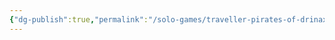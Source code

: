 ```yaml
---
{"dg-publish":true,"permalink":"/solo-games/traveller-pirates-of-drinax/play/p-cs/william-adams-excalidraw/","tags":["excalidraw"],"noteIcon":""}
---
```

<style> .container {font-family: sans-serif; text-align: center;} .button-wrapper button {z-index: 1;height: 40px; width: 100px; margin: 10px;padding: 5px;} .excalidraw .App-menu_top .buttonList { display: flex;} .excalidraw-wrapper { height: 800px; margin: 50px; position: relative;} :root[dir="ltr"] .excalidraw .layer-ui__wrapper .zen-mode-transition.App-menu_bottom--transition-left {transform: none;} </style><script src="https://cdn.jsdelivr.net/npm/react@17/umd/react.production.min.js"></script><script src="https://cdn.jsdelivr.net/npm/react-dom@17/umd/react-dom.production.min.js"></script><script type="text/javascript" src="https://cdn.jsdelivr.net/npm/@excalidraw/excalidraw@0/dist/excalidraw.production.min.js"></script><div id="William_Adamsexcalidraw.md"></div><script>(function(){const InitialData={"type":"excalidraw","version":2,"source":"https://github.com/zsviczian/obsidian-excalidraw-plugin/releases/tag/1.9.19","elements":[{"type":"rectangle","version":272,"versionNonce":1059399504,"isDeleted":false,"id":"GI8na64E_tDGgABtSBKQn","fillStyle":"hachure","strokeWidth":1,"strokeStyle":"solid","roughness":1,"opacity":100,"angle":0,"x":-843.2372669489037,"y":-25.70216351067461,"strokeColor":"#000000","backgroundColor":"transparent","width":1510.3389620848527,"height":1166.9355770213492,"seed":278313296,"groupIds":["bjj3sfOQSt3Zo_nkh5v-J"],"frameId":null,"roundness":null,"boundElements":[],"updated":1696131213768,"link":null,"locked":true},{"type":"image","version":274,"versionNonce":245347760,"isDeleted":false,"id":"Jr54wS7uIerPlJYOldNsU","fillStyle":"hachure","strokeWidth":1,"strokeStyle":"solid","roughness":1,"opacity":100,"angle":0,"x":-843.1905057809563,"y":-25.738294903006363,"strokeColor":"#000000","backgroundColor":"transparent","width":1510.2454397489578,"height":1167.0078398060127,"seed":101912400,"groupIds":["bjj3sfOQSt3Zo_nkh5v-J"],"frameId":null,"roundness":null,"boundElements":[],"updated":1696131213768,"link":null,"locked":true,"customData":{"isAnchored":false},"status":"pending","fileId":"c46bb7eec7bd18635e3a1c18c9f3edff8c5d3a58","scale":[1,1]},{"type":"rectangle","version":315,"versionNonce":1124055888,"isDeleted":false,"id":"JwHBHaMlCxXXqOhDOyYdh","fillStyle":"hachure","strokeWidth":1,"strokeStyle":"solid","roughness":1,"opacity":100,"angle":0,"x":698.8983048640512,"y":-25.70216351067461,"strokeColor":"#000000","backgroundColor":"transparent","width":1510.3389620848527,"height":1166.9355770213492,"seed":1972675920,"groupIds":["lwZWm6ypnCHw39tGh14Pp"],"frameId":null,"roundness":null,"boundElements":[],"updated":1696131211946,"link":null,"locked":true},{"type":"image","version":317,"versionNonce":979919280,"isDeleted":false,"id":"OEN-mbDNAyYk6LVFUPdcB","fillStyle":"hachure","strokeWidth":1,"strokeStyle":"solid","roughness":1,"opacity":100,"angle":0,"x":698.945066031999,"y":-25.738294903006363,"strokeColor":"#000000","backgroundColor":"transparent","width":1510.2454397489578,"height":1167.0078398060127,"seed":1819507536,"groupIds":["lwZWm6ypnCHw39tGh14Pp"],"frameId":null,"roundness":null,"boundElements":[],"updated":1696131211946,"link":null,"locked":true,"customData":{"isAnchored":false},"status":"pending","fileId":"09409eb100f5f6db443d01338fc93c97cd07336b","scale":[1,1]},{"type":"text","version":238,"versionNonce":1441852336,"isDeleted":false,"id":"aDR4AGZz","fillStyle":"hachure","strokeWidth":1,"strokeStyle":"solid","roughness":1,"opacity":100,"angle":0,"x":-774.5291578968531,"y":11.995591032456673,"strokeColor":"#1e1e1e","backgroundColor":"transparent","width":19.488000869750977,"height":39.745762160127704,"seed":218599760,"groupIds":[],"frameId":null,"roundness":null,"boundElements":[],"updated":1696131202899,"link":null,"locked":false,"fontSize":31.796609728102162,"fontFamily":1,"text":"9","rawText":"9","textAlign":"left","verticalAlign":"top","containerId":null,"originalText":"9","lineHeight":1.25,"baseline":28},{"type":"text","version":232,"versionNonce":1513616816,"isDeleted":false,"id":"gADAJNm0","fillStyle":"hachure","strokeWidth":1,"strokeStyle":"solid","roughness":1,"opacity":100,"angle":0,"x":-771.0734389553811,"y":101.84428351072478,"strokeColor":"#1e1e1e","backgroundColor":"transparent","width":20.479999542236328,"height":39.745762160127704,"seed":1856563024,"groupIds":[],"frameId":null,"roundness":null,"boundElements":[],"updated":1696131202899,"link":null,"locked":false,"fontSize":31.796609728102162,"fontFamily":1,"text":"6","rawText":"6","textAlign":"left","verticalAlign":"top","containerId":null,"originalText":"6","lineHeight":1.25,"baseline":28},{"type":"text","version":211,"versionNonce":353222576,"isDeleted":false,"id":"GYX7hvJe","fillStyle":"hachure","strokeWidth":1,"strokeStyle":"solid","roughness":1,"opacity":100,"angle":0,"x":-769.6911513787925,"y":193.07526356558165,"strokeColor":"#1e1e1e","backgroundColor":"transparent","width":19.488000869750977,"height":39.745762160127704,"seed":2108652880,"groupIds":[],"frameId":null,"roundness":null,"boundElements":[],"updated":1696131202899,"link":null,"locked":false,"fontSize":31.796609728102162,"fontFamily":1,"text":"9","rawText":"9","textAlign":"left","verticalAlign":"top","containerId":null,"originalText":"9","lineHeight":1.25,"baseline":28},{"type":"text","version":220,"versionNonce":1184516528,"isDeleted":false,"id":"IcIrxs4u","fillStyle":"hachure","strokeWidth":1,"strokeStyle":"solid","roughness":1,"opacity":100,"angle":0,"x":-766.9265762256148,"y":279.46823710237794,"strokeColor":"#1e1e1e","backgroundColor":"transparent","width":24.479999542236328,"height":39.745762160127704,"seed":1534284624,"groupIds":[],"frameId":null,"roundness":null,"boundElements":[],"updated":1696131202899,"link":null,"locked":false,"fontSize":31.796609728102162,"fontFamily":1,"text":"8","rawText":"8","textAlign":"left","verticalAlign":"top","containerId":null,"originalText":"8","lineHeight":1.25,"baseline":28},{"type":"text","version":225,"versionNonce":1778750384,"isDeleted":false,"id":"iW4qJli4","fillStyle":"hachure","strokeWidth":1,"strokeStyle":"solid","roughness":1,"opacity":100,"angle":0,"x":-772.4557265319697,"y":368.62578579235173,"strokeColor":"#1e1e1e","backgroundColor":"transparent","width":29.152000427246094,"height":39.745762160127704,"seed":1045195088,"groupIds":[],"frameId":null,"roundness":null,"boundElements":[],"updated":1696131202899,"link":null,"locked":false,"fontSize":31.796609728102162,"fontFamily":1,"text":"14","rawText":"14","textAlign":"left","verticalAlign":"top","containerId":null,"originalText":"14","lineHeight":1.25,"baseline":28},{"type":"text","version":211,"versionNonce":1433902512,"isDeleted":false,"id":"DUllJaEh","fillStyle":"hachure","strokeWidth":1,"strokeStyle":"solid","roughness":1,"opacity":100,"angle":0,"x":-763.4708572841434,"y":457.7833344823256,"strokeColor":"#1e1e1e","backgroundColor":"transparent","width":17.215999603271484,"height":39.745762160127704,"seed":1368571728,"groupIds":[],"frameId":null,"roundness":null,"boundElements":[],"updated":1696131202899,"link":null,"locked":false,"fontSize":31.796609728102162,"fontFamily":1,"text":"7","rawText":"7","textAlign":"left","verticalAlign":"top","containerId":null,"originalText":"7","lineHeight":1.25,"baseline":28},{"type":"text","version":234,"versionNonce":1511548848,"isDeleted":false,"id":"AjHwujyy","fillStyle":"hachure","strokeWidth":1,"strokeStyle":"solid","roughness":1,"opacity":100,"angle":0,"x":-712.3262169503596,"y":16.142453762222885,"strokeColor":"#1e1e1e","backgroundColor":"transparent","width":8.67199993133545,"height":39.745762160127704,"seed":362698064,"groupIds":[],"frameId":null,"roundness":null,"boundElements":[],"updated":1696131202899,"link":null,"locked":false,"fontSize":31.796609728102162,"fontFamily":1,"text":"1","rawText":"1","textAlign":"left","verticalAlign":"top","containerId":null,"originalText":"1","lineHeight":1.25,"baseline":28},{"type":"text","version":239,"versionNonce":1678766512,"isDeleted":false,"id":"TYVXhXsl","fillStyle":"hachure","strokeWidth":1,"strokeStyle":"solid","roughness":1,"opacity":100,"angle":0,"x":-718.5465110450091,"y":108.06457760537404,"strokeColor":"#1e1e1e","backgroundColor":"transparent","width":22.016000747680664,"height":39.745762160127704,"seed":1070017360,"groupIds":[],"frameId":null,"roundness":null,"boundElements":[],"updated":1696131202899,"link":null,"locked":false,"fontSize":31.796609728102162,"fontFamily":1,"text":"0","rawText":"0","textAlign":"left","verticalAlign":"top","containerId":null,"originalText":"0","lineHeight":1.25,"baseline":28},{"type":"text","version":211,"versionNonce":445004720,"isDeleted":false,"id":"l5H32hN3","fillStyle":"hachure","strokeWidth":1,"strokeStyle":"solid","roughness":1,"opacity":100,"angle":0,"x":-716.4730796801259,"y":199.29555766023105,"strokeColor":"#1e1e1e","backgroundColor":"transparent","width":8.67199993133545,"height":39.745762160127704,"seed":442843472,"groupIds":[],"frameId":null,"roundness":null,"boundElements":[],"updated":1696131202899,"link":null,"locked":false,"fontSize":31.796609728102162,"fontFamily":1,"text":"1","rawText":"1","textAlign":"left","verticalAlign":"top","containerId":null,"originalText":"1","lineHeight":1.25,"baseline":28},{"type":"text","version":223,"versionNonce":2141406640,"isDeleted":false,"id":"35OGPjgB","fillStyle":"hachure","strokeWidth":1,"strokeStyle":"solid","roughness":1,"opacity":100,"angle":0,"x":-716.4730796801259,"y":286.3796749853216,"strokeColor":"#1e1e1e","backgroundColor":"transparent","width":22.016000747680664,"height":39.745762160127704,"seed":1691391824,"groupIds":[],"frameId":null,"roundness":null,"boundElements":[],"updated":1696131202899,"link":null,"locked":false,"fontSize":31.796609728102162,"fontFamily":1,"text":"0","rawText":"0","textAlign":"left","verticalAlign":"top","containerId":null,"originalText":"0","lineHeight":1.25,"baseline":28},{"type":"text","version":225,"versionNonce":277811120,"isDeleted":false,"id":"HrvJ3X9x","fillStyle":"hachure","strokeWidth":1,"strokeStyle":"solid","roughness":1,"opacity":100,"angle":0,"x":-717.8553672567145,"y":372.0815047338235,"strokeColor":"#1e1e1e","backgroundColor":"transparent","width":22.784000396728516,"height":39.745762160127704,"seed":862006608,"groupIds":[],"frameId":null,"roundness":null,"boundElements":[],"updated":1696131202899,"link":null,"locked":false,"fontSize":31.796609728102162,"fontFamily":1,"text":"2","rawText":"2","textAlign":"left","verticalAlign":"top","containerId":null,"originalText":"2","lineHeight":1.25,"baseline":28},{"type":"text","version":220,"versionNonce":1701943728,"isDeleted":false,"id":"2OsMujeJ","fillStyle":"hachure","strokeWidth":1,"strokeStyle":"solid","roughness":1,"opacity":100,"angle":0,"x":-714.3996483152428,"y":464.6947723652692,"strokeColor":"#1e1e1e","backgroundColor":"transparent","width":22.016000747680664,"height":39.745762160127704,"seed":1332675408,"groupIds":[],"frameId":null,"roundness":null,"boundElements":[],"updated":1696131202899,"link":null,"locked":false,"fontSize":31.796609728102162,"fontFamily":1,"text":"0","rawText":"0","textAlign":"left","verticalAlign":"top","containerId":null,"originalText":"0","lineHeight":1.25,"baseline":28},{"type":"text","version":297,"versionNonce":1366483888,"isDeleted":false,"id":"LJDi9quH","fillStyle":"hachure","strokeWidth":1,"strokeStyle":"solid","roughness":1,"opacity":100,"angle":0,"x":-304.7394783605446,"y":579.2511075688147,"strokeColor":"#1e1e1e","backgroundColor":"transparent","width":13.760000228881836,"height":24.479596833233717,"seed":391256400,"groupIds":[],"frameId":null,"roundness":null,"boundElements":[],"updated":1696131202899,"link":null,"locked":false,"fontSize":19.583677466586973,"fontFamily":1,"text":"0","rawText":"0","textAlign":"left","verticalAlign":"top","containerId":null,"originalText":"0","lineHeight":1.25,"baseline":17},{"type":"text","version":529,"versionNonce":45804976,"isDeleted":false,"id":"f0arGhOL","fillStyle":"hachure","strokeWidth":1,"strokeStyle":"solid","roughness":1,"opacity":100,"angle":0,"x":-492.29465254917704,"y":1083.0426977978252,"strokeColor":"#1e1e1e","backgroundColor":"transparent","width":5.420000076293945,"height":24.479596833233707,"seed":1583509328,"groupIds":[],"frameId":null,"roundness":null,"boundElements":[],"updated":1696131202899,"link":null,"locked":false,"fontSize":19.583677466586966,"fontFamily":1,"text":"1","rawText":"1","textAlign":"left","verticalAlign":"top","containerId":null,"originalText":"1","lineHeight":1.25,"baseline":17},{"type":"text","version":338,"versionNonce":577877936,"isDeleted":false,"id":"xf8dnnYo","fillStyle":"hachure","strokeWidth":1,"strokeStyle":"solid","roughness":1,"opacity":100,"angle":0,"x":-125.37443578226794,"y":736.0943056733473,"strokeColor":"#1e1e1e","backgroundColor":"transparent","width":5.420000076293945,"height":24.479596833233707,"seed":1291322704,"groupIds":[],"frameId":null,"roundness":null,"boundElements":[],"updated":1696131202899,"link":null,"locked":false,"fontSize":19.583677466586966,"fontFamily":1,"text":"1","rawText":"1","textAlign":"left","verticalAlign":"top","containerId":null,"originalText":"1","lineHeight":1.25,"baseline":17},{"type":"text","version":336,"versionNonce":1958691248,"isDeleted":false,"id":"PfmyGGxf","fillStyle":"hachure","strokeWidth":1,"strokeStyle":"solid","roughness":1,"opacity":100,"angle":0,"x":-121.46151127452458,"y":971.1632737936577,"strokeColor":"#1e1e1e","backgroundColor":"transparent","width":5.420000076293945,"height":24.479596833233707,"seed":1080744784,"groupIds":[],"frameId":null,"roundness":null,"boundElements":[],"updated":1696131202899,"link":null,"locked":false,"fontSize":19.583677466586966,"fontFamily":1,"text":"1","rawText":"1","textAlign":"left","verticalAlign":"top","containerId":null,"originalText":"1","lineHeight":1.25,"baseline":17},{"type":"text","version":338,"versionNonce":2026605488,"isDeleted":false,"id":"WR3xLEXq","fillStyle":"hachure","strokeWidth":1,"strokeStyle":"solid","roughness":1,"opacity":100,"angle":0,"x":-295.9295108968213,"y":969.0203294270725,"strokeColor":"#1e1e1e","backgroundColor":"transparent","width":5.420000076293945,"height":24.479596833233707,"seed":722661712,"groupIds":[],"frameId":null,"roundness":null,"boundElements":[],"updated":1696131202899,"link":null,"locked":false,"fontSize":19.583677466586966,"fontFamily":1,"text":"1","rawText":"1","textAlign":"left","verticalAlign":"top","containerId":null,"originalText":"1","lineHeight":1.25,"baseline":17},{"type":"text","version":401,"versionNonce":146707888,"isDeleted":false,"id":"QHBaH5Lk","fillStyle":"hachure","strokeWidth":1,"strokeStyle":"solid","roughness":1,"opacity":100,"angle":0,"x":-290.6849100092295,"y":115.83685665374043,"strokeColor":"#1e1e1e","backgroundColor":"transparent","width":184.17601013183594,"height":29.630169281636913,"seed":1950893904,"groupIds":[],"frameId":null,"roundness":null,"boundElements":[],"updated":1696131202899,"link":null,"locked":false,"fontSize":23.70413542530953,"fontFamily":1,"text":"High Tech World","rawText":"High Tech World","textAlign":"left","verticalAlign":"top","containerId":null,"originalText":"High Tech World","lineHeight":1.25,"baseline":21},{"type":"text","version":238,"versionNonce":2042650544,"isDeleted":false,"id":"N0dVa9Sx","fillStyle":"hachure","strokeWidth":1,"strokeStyle":"solid","roughness":1,"opacity":100,"angle":0,"x":-565.6240116809208,"y":79.26048297238572,"strokeColor":"#1e1e1e","backgroundColor":"transparent","width":92.35199737548828,"height":39.745762160127704,"seed":1482874192,"groupIds":[],"frameId":null,"roundness":null,"boundElements":[],"updated":1696131202899,"link":null,"locked":false,"fontSize":31.796609728102162,"fontFamily":1,"text":"Human","rawText":"Human","textAlign":"left","verticalAlign":"top","containerId":null,"originalText":"Human","lineHeight":1.25,"baseline":28},{"type":"text","version":234,"versionNonce":1006168496,"isDeleted":false,"id":"c3GAFopC","fillStyle":"hachure","strokeWidth":1,"strokeStyle":"solid","roughness":1,"opacity":100,"angle":0,"x":-201.12181216960198,"y":29.698213694579977,"strokeColor":"#1e1e1e","backgroundColor":"transparent","width":43.263999938964844,"height":39.745762160127704,"seed":1220195152,"groupIds":[],"frameId":null,"roundness":null,"boundElements":[],"updated":1696131202899,"link":null,"locked":false,"fontSize":31.796609728102162,"fontFamily":1,"text":"42","rawText":"42","textAlign":"left","verticalAlign":"top","containerId":null,"originalText":"42","lineHeight":1.25,"baseline":28},{"type":"text","version":389,"versionNonce":2056270768,"isDeleted":false,"id":"NWuauu1U","fillStyle":"hachure","strokeWidth":1,"strokeStyle":"solid","roughness":1,"opacity":100,"angle":0,"x":-654.8448899816844,"y":274.6020704288716,"strokeColor":"#1e1e1e","backgroundColor":"transparent","width":237.46798706054688,"height":15.101632699607258,"seed":1269287248,"groupIds":[],"frameId":null,"roundness":null,"boundElements":[],"updated":1696131202899,"link":null,"locked":false,"fontSize":12.081306159685806,"fontFamily":1,"text":"Pre-career University, grad with honours","rawText":"Pre-career University, grad with honours","textAlign":"left","verticalAlign":"top","containerId":null,"originalText":"Pre-career University, grad with honours","lineHeight":1.25,"baseline":10},{"type":"text","version":334,"versionNonce":1001274800,"isDeleted":false,"id":"DLlXbN5X","fillStyle":"hachure","strokeWidth":1,"strokeStyle":"solid","roughness":1,"opacity":100,"angle":0,"x":-577.3933937767338,"y":1037.539231499287,"strokeColor":"#1e1e1e","backgroundColor":"transparent","width":55.650001525878906,"height":18.49269776656001,"seed":1552031568,"groupIds":[],"frameId":null,"roundness":null,"boundElements":[],"updated":1696131202899,"link":null,"locked":false,"fontSize":14.794158213248007,"fontFamily":1,"text":"General","rawText":"General","textAlign":"left","verticalAlign":"top","containerId":null,"originalText":"General","lineHeight":1.25,"baseline":13},{"type":"text","version":408,"versionNonce":8062896,"isDeleted":false,"id":"Ik92pDpy","fillStyle":"hachure","strokeWidth":1,"strokeStyle":"solid","roughness":1,"opacity":100,"angle":0,"x":-215.9188401541569,"y":718.4868977962047,"strokeColor":"#1e1e1e","backgroundColor":"transparent","width":44.519996643066406,"height":14.899587117876738,"seed":1268888912,"groupIds":[],"frameId":null,"roundness":null,"boundElements":[],"updated":1696131202899,"link":null,"locked":false,"fontSize":11.91966969430139,"fontFamily":1,"text":"General","rawText":"General","textAlign":"left","verticalAlign":"top","containerId":null,"originalText":"General","lineHeight":1.25,"baseline":10},{"type":"text","version":365,"versionNonce":1696502192,"isDeleted":false,"id":"NY5OB4aE","fillStyle":"hachure","strokeWidth":1,"strokeStyle":"solid","roughness":1,"opacity":100,"angle":0,"x":-585.9292735801778,"y":1057.490633879756,"strokeColor":"#1e1e1e","backgroundColor":"transparent","width":66.66000366210938,"height":24.90888741844358,"seed":509512528,"groupIds":[],"frameId":null,"roundness":null,"boundElements":[],"updated":1696131202899,"link":null,"locked":false,"fontSize":19.927109934754863,"fontFamily":1,"text":"J-drive","rawText":"J-drive","textAlign":"left","verticalAlign":"top","containerId":null,"originalText":"J-drive","lineHeight":1.25,"baseline":17},{"type":"text","version":304,"versionNonce":1086380976,"isDeleted":false,"id":"gfYXDyFA","fillStyle":"hachure","strokeWidth":1,"strokeStyle":"solid","roughness":1,"opacity":100,"angle":0,"x":-495.3584270614406,"y":1059.662476536402,"strokeColor":"#1e1e1e","backgroundColor":"transparent","width":14.95199966430664,"height":26.39552709768345,"seed":1863360848,"groupIds":[],"frameId":null,"roundness":null,"boundElements":[],"updated":1696131202899,"link":null,"locked":false,"fontSize":21.116421678146757,"fontFamily":1,"text":"2","rawText":"2","textAlign":"left","verticalAlign":"top","containerId":null,"originalText":"2","lineHeight":1.25,"baseline":18},{"type":"text","version":645,"versionNonce":1166665136,"isDeleted":false,"id":"6Jt6NqVo","fillStyle":"hachure","strokeWidth":1,"strokeStyle":"solid","roughness":1,"opacity":100,"angle":0,"x":-488.3494026136905,"y":808.5174372198112,"strokeColor":"#1e1e1e","backgroundColor":"transparent","width":14.239999771118164,"height":24.479596833233707,"seed":1292891984,"groupIds":[],"frameId":null,"roundness":null,"boundElements":[],"updated":1696131202899,"link":null,"locked":false,"fontSize":19.583677466586966,"fontFamily":1,"text":"2","rawText":"2","textAlign":"left","verticalAlign":"top","containerId":null,"originalText":"2","lineHeight":1.25,"baseline":17},{"type":"text","version":307,"versionNonce":547467184,"isDeleted":false,"id":"TKr1wTJ9","fillStyle":"hachure","strokeWidth":1,"strokeStyle":"solid","roughness":1,"opacity":100,"angle":0,"x":-328.8973796237301,"y":270.3145323739783,"strokeColor":"#1e1e1e","backgroundColor":"transparent","width":5.14900016784668,"height":23.49716809791609,"seed":481594704,"groupIds":[],"frameId":null,"roundness":null,"boundElements":[],"updated":1696131202899,"link":null,"locked":false,"fontSize":18.797734478332874,"fontFamily":1,"text":"1","rawText":"1","textAlign":"left","verticalAlign":"top","containerId":null,"originalText":"1","lineHeight":1.25,"baseline":16},{"type":"text","version":320,"versionNonce":439368112,"isDeleted":false,"id":"KV7tkYgS","fillStyle":"hachure","strokeWidth":1,"strokeStyle":"solid","roughness":1,"opacity":100,"angle":0,"x":738.282546043175,"y":307.84116897367875,"strokeColor":"#1e1e1e","backgroundColor":"transparent","width":139.09999084472656,"height":12.821621646891796,"seed":2002150224,"groupIds":[],"frameId":null,"roundness":null,"boundElements":[],"updated":1696131202899,"link":null,"locked":false,"fontSize":10.257297317513437,"fontFamily":1,"text":"University political movement","rawText":"University political movement","textAlign":"left","verticalAlign":"top","containerId":null,"originalText":"University political movement","lineHeight":1.25,"baseline":8},{"type":"text","version":369,"versionNonce":895321008,"isDeleted":false,"id":"P866UnkD","fillStyle":"hachure","strokeWidth":1,"strokeStyle":"solid","roughness":1,"opacity":100,"angle":0,"x":727.470696961549,"y":943.0227746335133,"strokeColor":"#1e1e1e","backgroundColor":"transparent","width":139.09999084472656,"height":12.821621646891796,"seed":189626704,"groupIds":[],"frameId":null,"roundness":null,"boundElements":[],"updated":1696131202899,"link":null,"locked":false,"fontSize":10.257297317513437,"fontFamily":1,"text":"University political movement","rawText":"University political movement","textAlign":"left","verticalAlign":"top","containerId":null,"originalText":"University political movement","lineHeight":1.25,"baseline":8},{"type":"text","version":305,"versionNonce":1347521968,"isDeleted":false,"id":"1g2ZLtlI","fillStyle":"hachure","strokeWidth":1,"strokeStyle":"solid","roughness":1,"opacity":100,"angle":0,"x":-653.8519425526206,"y":296.7444447892196,"strokeColor":"#1e1e1e","backgroundColor":"transparent","width":168.60000610351562,"height":15.106312350550857,"seed":2079444816,"groupIds":[],"frameId":null,"roundness":null,"boundElements":[],"updated":1696131202899,"link":null,"locked":false,"fontSize":12.085049880440685,"fontFamily":1,"text":"Navy Engineer SubLieutenant","rawText":"Navy Engineer SubLieutenant","textAlign":"left","verticalAlign":"top","containerId":null,"originalText":"Navy Engineer SubLieutenant","lineHeight":1.25,"baseline":10},{"type":"text","version":340,"versionNonce":1144281008,"isDeleted":false,"id":"It5YLjgS","fillStyle":"hachure","strokeWidth":1,"strokeStyle":"solid","roughness":1,"opacity":100,"angle":0,"x":-118.9276147553727,"y":582.0028805223832,"strokeColor":"#1e1e1e","backgroundColor":"transparent","width":5.420000076293945,"height":24.479596833233707,"seed":1100703056,"groupIds":[],"frameId":null,"roundness":null,"boundElements":[],"updated":1696131202899,"link":null,"locked":false,"fontSize":19.583677466586966,"fontFamily":1,"text":"1","rawText":"1","textAlign":"left","verticalAlign":"top","containerId":null,"originalText":"1","lineHeight":1.25,"baseline":17},{"type":"text","version":339,"versionNonce":86892976,"isDeleted":false,"id":"BIWGGplR","fillStyle":"hachure","strokeWidth":1,"strokeStyle":"solid","roughness":1,"opacity":100,"angle":0,"x":-492.0360373484982,"y":670.9232140011841,"strokeColor":"#1e1e1e","backgroundColor":"transparent","width":13.760000228881836,"height":24.479596833233717,"seed":161626960,"groupIds":[],"frameId":null,"roundness":null,"boundElements":[],"updated":1696131202899,"link":null,"locked":false,"fontSize":19.583677466586973,"fontFamily":1,"text":"0","rawText":"0","textAlign":"left","verticalAlign":"top","containerId":null,"originalText":"0","lineHeight":1.25,"baseline":17},{"type":"text","version":321,"versionNonce":1113992112,"isDeleted":false,"id":"jbqA2aTj","fillStyle":"hachure","strokeWidth":1,"strokeStyle":"solid","roughness":1,"opacity":100,"angle":0,"x":-300.38008266907445,"y":693.1647692355864,"strokeColor":"#1e1e1e","backgroundColor":"transparent","width":13.760000228881836,"height":24.479596833233717,"seed":375279952,"groupIds":[],"frameId":null,"roundness":null,"boundElements":[],"updated":1696131202899,"link":null,"locked":false,"fontSize":19.583677466586973,"fontFamily":1,"text":"0","rawText":"0","textAlign":"left","verticalAlign":"top","containerId":null,"originalText":"0","lineHeight":1.25,"baseline":17},{"type":"text","version":336,"versionNonce":101004720,"isDeleted":false,"id":"yZGxS90A","fillStyle":"hachure","strokeWidth":1,"strokeStyle":"solid","roughness":1,"opacity":100,"angle":0,"x":-296.5942860334312,"y":716.3527736288994,"strokeColor":"#1e1e1e","backgroundColor":"transparent","width":13.760000228881836,"height":24.479596833233717,"seed":522692432,"groupIds":[],"frameId":null,"roundness":null,"boundElements":[],"updated":1696131202899,"link":null,"locked":false,"fontSize":19.583677466586973,"fontFamily":1,"text":"0","rawText":"0","textAlign":"left","verticalAlign":"top","containerId":null,"originalText":"0","lineHeight":1.25,"baseline":17},{"type":"text","version":421,"versionNonce":1429405616,"isDeleted":false,"id":"BbNqmqPl","fillStyle":"hachure","strokeWidth":1,"strokeStyle":"solid","roughness":1,"opacity":100,"angle":0,"x":-363.0591566382359,"y":717.8302064303904,"strokeColor":"#1e1e1e","backgroundColor":"transparent","width":44.519996643066406,"height":14.899587117876738,"seed":810958160,"groupIds":[],"frameId":null,"roundness":null,"boundElements":[],"updated":1696131202899,"link":null,"locked":false,"fontSize":11.91966969430139,"fontFamily":1,"text":"General","rawText":"General","textAlign":"left","verticalAlign":"top","containerId":null,"originalText":"General","lineHeight":1.25,"baseline":10},{"type":"text","version":426,"versionNonce":1343719856,"isDeleted":false,"id":"xzCGmFST","fillStyle":"hachure","strokeWidth":1,"strokeStyle":"solid","roughness":1,"opacity":100,"angle":0,"x":-578.849564869884,"y":673.3470959615858,"strokeColor":"#1e1e1e","backgroundColor":"transparent","width":44.519996643066406,"height":14.899587117876738,"seed":188879696,"groupIds":[],"frameId":null,"roundness":null,"boundElements":[],"updated":1696131202899,"link":null,"locked":false,"fontSize":11.91966969430139,"fontFamily":1,"text":"General","rawText":"General","textAlign":"left","verticalAlign":"top","containerId":null,"originalText":"General","lineHeight":1.25,"baseline":10},{"type":"text","version":468,"versionNonce":1373295536,"isDeleted":false,"id":"N1vP5wfu","fillStyle":"hachure","strokeWidth":1,"strokeStyle":"solid","roughness":1,"opacity":100,"angle":0,"x":726.4868278657523,"y":966.9636933338375,"strokeColor":"#1e1e1e","backgroundColor":"transparent","width":242.7799835205078,"height":12.821621646891792,"seed":105064784,"groupIds":[],"frameId":null,"roundness":null,"boundElements":[],"updated":1696131202899,"link":null,"locked":false,"fontSize":10.257297317513434,"fontFamily":1,"text":"From ruined mutiny on board Navy (Navy event 9)","rawText":"From ruined mutiny on board Navy (Navy event 9)","textAlign":"left","verticalAlign":"top","containerId":null,"originalText":"From ruined mutiny on board Navy (Navy event 9)","lineHeight":1.25,"baseline":8},{"type":"text","version":361,"versionNonce":279240112,"isDeleted":false,"id":"hPhvL5Gn","fillStyle":"hachure","strokeWidth":1,"strokeStyle":"solid","roughness":1,"opacity":100,"angle":0,"x":-202.9782354557451,"y":922.9538821096803,"strokeColor":"#1e1e1e","backgroundColor":"transparent","width":49.75200271606445,"height":21.9755099470687,"seed":1823571792,"groupIds":[],"frameId":null,"roundness":null,"boundElements":[],"updated":1696131202899,"link":null,"locked":false,"fontSize":17.580407957654963,"fontFamily":1,"text":"Naval","rawText":"Naval","textAlign":"left","verticalAlign":"top","containerId":null,"originalText":"Naval","lineHeight":1.25,"baseline":15},{"type":"text","version":378,"versionNonce":1033742256,"isDeleted":false,"id":"dtsficqX","fillStyle":"hachure","strokeWidth":1,"strokeStyle":"solid","roughness":1,"opacity":100,"angle":0,"x":-116.77706845669536,"y":923.4579407093747,"strokeColor":"#1e1e1e","backgroundColor":"transparent","width":5.420000076293945,"height":24.479596833233707,"seed":1592071504,"groupIds":[],"frameId":null,"roundness":null,"boundElements":[],"updated":1696131202899,"link":null,"locked":false,"fontSize":19.583677466586966,"fontFamily":1,"text":"1","rawText":"1","textAlign":"left","verticalAlign":"top","containerId":null,"originalText":"1","lineHeight":1.25,"baseline":17},{"type":"text","version":989,"versionNonce":619524528,"isDeleted":false,"id":"G7yCtzu7","fillStyle":"hachure","strokeWidth":1,"strokeStyle":"solid","roughness":1,"opacity":100,"angle":0,"x":1483.2283215413463,"y":624.131542572985,"strokeColor":"#1e1e1e","backgroundColor":"transparent","width":681.1559448242188,"height":151.68302933730587,"seed":842394448,"groupIds":[],"frameId":null,"roundness":null,"boundElements":[],"updated":1696131202899,"link":null,"locked":false,"fontSize":17.335203352834956,"fontFamily":1,"text":"University, went well, graduated with honours and\nparticipated in political movement.\nTerm 1: Entered Navy with commission, diverted a mutiny.\nTerm 2: Improperly unfrozen and lost dexterity. Restoration paid by Navy 100%.\nTerm 3: Manage to save a ship from defeat by forcing a jump.\nDischarged with honour.\nBenefits: 4 Ship Shares, 31k Cr, ","rawText":"University, went well, graduated with honours and\nparticipated in political movement.\nTerm 1: Entered Navy with commission, diverted a mutiny.\nTerm 2: Improperly unfrozen and lost dexterity. Restoration paid by Navy 100%.\nTerm 3: Manage to save a ship from defeat by forcing a jump.\nDischarged with honour.\nBenefits: 4 Ship Shares, 31k Cr, ","textAlign":"left","verticalAlign":"top","containerId":null,"originalText":"University, went well, graduated with honours and\nparticipated in political movement.\nTerm 1: Entered Navy with commission, diverted a mutiny.\nTerm 2: Improperly unfrozen and lost dexterity. Restoration paid by Navy 100%.\nTerm 3: Manage to save a ship from defeat by forcing a jump.\nDischarged with honour.\nBenefits: 4 Ship Shares, 31k Cr, ","lineHeight":1.25,"baseline":141},{"type":"text","version":233,"versionNonce":1304132528,"isDeleted":false,"id":"B6u6Sp07","fillStyle":"hachure","strokeWidth":1,"strokeStyle":"solid","roughness":1,"opacity":100,"angle":0,"x":419.11487655241035,"y":31.832431898843765,"strokeColor":"#1e1e1e","backgroundColor":"transparent","width":96.51200103759766,"height":39.745762160127704,"seed":1358692688,"groupIds":[],"frameId":null,"roundness":null,"boundElements":[],"updated":1696131202899,"link":null,"locked":false,"fontSize":31.796609728102162,"fontFamily":1,"text":"31000","rawText":"31000","textAlign":"left","verticalAlign":"top","containerId":null,"originalText":"31000","lineHeight":1.25,"baseline":28},{"type":"text","version":317,"versionNonce":439387568,"isDeleted":false,"id":"A0QX6Udc","fillStyle":"hachure","strokeWidth":1,"strokeStyle":"solid","roughness":1,"opacity":100,"angle":0,"x":-332.6644721876178,"y":293.4526681610295,"strokeColor":"#1e1e1e","backgroundColor":"transparent","width":12.939000129699707,"height":23.49716809791609,"seed":445601616,"groupIds":[],"frameId":null,"roundness":null,"boundElements":[],"updated":1696131202899,"link":null,"locked":false,"fontSize":18.797734478332874,"fontFamily":1,"text":"3","rawText":"3","textAlign":"left","verticalAlign":"top","containerId":null,"originalText":"3","lineHeight":1.25,"baseline":16},{"type":"text","version":484,"versionNonce":1735675824,"isDeleted":false,"id":"CWjfDRlY","fillStyle":"hachure","strokeWidth":1,"strokeStyle":"solid","roughness":1,"opacity":100,"angle":0,"x":-296.3208465679827,"y":943.9842369787916,"strokeColor":"#1e1e1e","backgroundColor":"transparent","width":5.420000076293945,"height":24.479596833233707,"seed":1128787280,"groupIds":[],"frameId":null,"roundness":null,"boundElements":[],"updated":1696131202899,"link":null,"locked":false,"fontSize":19.583677466586966,"fontFamily":1,"text":"1","rawText":"1","textAlign":"left","verticalAlign":"top","containerId":null,"originalText":"1","lineHeight":1.25,"baseline":17},{"type":"text","version":362,"versionNonce":766433712,"isDeleted":false,"id":"0UXp669R","fillStyle":"hachure","strokeWidth":1,"strokeStyle":"solid","roughness":1,"opacity":100,"angle":0,"x":-651.9187339377145,"y":318.9101153922513,"strokeColor":"#1e1e1e","backgroundColor":"transparent","width":89.11199951171875,"height":15.106312350550857,"seed":880657232,"groupIds":[],"frameId":null,"roundness":null,"boundElements":[],"updated":1696131202899,"link":null,"locked":false,"fontSize":12.085049880440685,"fontFamily":1,"text":"Scout Surveyor","rawText":"Scout Surveyor","textAlign":"left","verticalAlign":"top","containerId":null,"originalText":"Scout Surveyor","lineHeight":1.25,"baseline":10},{"type":"text","version":320,"versionNonce":537404336,"isDeleted":false,"id":"zYYL95BX","fillStyle":"hachure","strokeWidth":1,"strokeStyle":"solid","roughness":1,"opacity":100,"angle":0,"x":-335.70190352441296,"y":314.7146875185688,"strokeColor":"#1e1e1e","backgroundColor":"transparent","width":13.527999877929688,"height":23.49716809791609,"seed":1820907856,"groupIds":[],"frameId":null,"roundness":null,"boundElements":[],"updated":1696131202899,"link":null,"locked":false,"fontSize":18.797734478332874,"fontFamily":1,"text":"2","rawText":"2","textAlign":"left","verticalAlign":"top","containerId":null,"originalText":"2","lineHeight":1.25,"baseline":16},{"type":"text","version":322,"versionNonce":1286090160,"isDeleted":false,"id":"pPN5lMOd","fillStyle":"hachure","strokeWidth":1,"strokeStyle":"solid","roughness":1,"opacity":100,"angle":0,"x":-272.92832256407655,"y":291.4277139365086,"strokeColor":"#1e1e1e","backgroundColor":"transparent","width":5.14900016784668,"height":23.49716809791609,"seed":1589718864,"groupIds":[],"frameId":null,"roundness":null,"boundElements":[],"updated":1696131202899,"link":null,"locked":false,"fontSize":18.797734478332874,"fontFamily":1,"text":"1","rawText":"1","textAlign":"left","verticalAlign":"top","containerId":null,"originalText":"1","lineHeight":1.25,"baseline":16},{"type":"text","version":384,"versionNonce":1018623920,"isDeleted":false,"id":"TBKocNOz","fillStyle":"hachure","strokeWidth":1,"strokeStyle":"solid","roughness":1,"opacity":100,"angle":0,"x":733.5494904653747,"y":519.5104518599845,"strokeColor":"#1e1e1e","backgroundColor":"transparent","width":198.88002014160156,"height":12.821621646891796,"seed":1400816976,"groupIds":[],"frameId":null,"roundness":null,"boundElements":[],"updated":1696131202899,"link":null,"locked":false,"fontSize":10.257297317513437,"fontFamily":1,"text":"Alien contact (Scout Surveyor Event 10)","rawText":"Alien contact (Scout Surveyor Event 10)","textAlign":"left","verticalAlign":"top","containerId":null,"originalText":"Alien contact (Scout Surveyor Event 10)","lineHeight":1.25,"baseline":8},{"type":"text","version":340,"versionNonce":341606832,"isDeleted":false,"id":"YQJxFj80","fillStyle":"hachure","strokeWidth":1,"strokeStyle":"solid","roughness":1,"opacity":100,"angle":0,"x":-272.92832256408565,"y":312.6897332940317,"strokeColor":"#1e1e1e","backgroundColor":"transparent","width":13.527999877929688,"height":23.49716809791609,"seed":1209637712,"groupIds":[],"frameId":null,"roundness":null,"boundElements":[],"updated":1696131202899,"link":null,"locked":false,"fontSize":18.797734478332874,"fontFamily":1,"text":"2","rawText":"2","textAlign":"left","verticalAlign":"top","containerId":null,"originalText":"2","lineHeight":1.25,"baseline":16},{"type":"text","version":649,"versionNonce":851495856,"isDeleted":false,"id":"rDurVhLp","fillStyle":"hachure","strokeWidth":1,"strokeStyle":"solid","roughness":1,"opacity":100,"angle":0,"x":-490.7164521225841,"y":897.4102898146743,"strokeColor":"#1e1e1e","backgroundColor":"transparent","width":14.239999771118164,"height":24.479596833233707,"seed":1323938128,"groupIds":[],"frameId":null,"roundness":null,"boundElements":[],"updated":1696131202899,"link":null,"locked":false,"fontSize":19.583677466586966,"fontFamily":1,"text":"2","rawText":"2","textAlign":"left","verticalAlign":"top","containerId":null,"originalText":"2","lineHeight":1.25,"baseline":17},{"type":"text","version":461,"versionNonce":1376507312,"isDeleted":false,"id":"2Np7FPoe","fillStyle":"hachure","strokeWidth":1,"strokeStyle":"solid","roughness":1,"opacity":100,"angle":0,"x":734.2859036772047,"y":543.8099025543069,"strokeColor":"#1e1e1e","backgroundColor":"transparent","width":284.3099670410156,"height":12.821621646891794,"seed":1866925904,"groupIds":[],"frameId":null,"roundness":null,"boundElements":[],"updated":1696131202899,"link":null,"locked":false,"fontSize":10.257297317513435,"fontFamily":1,"text":"Saved life from space disaster (Scout Surveyor Event 9)","rawText":"Saved life from space disaster (Scout Surveyor Event 9)","textAlign":"left","verticalAlign":"top","containerId":null,"originalText":"Saved life from space disaster (Scout Surveyor Event 9)","lineHeight":1.25,"baseline":8},{"type":"text","version":379,"versionNonce":660971440,"isDeleted":false,"id":"n1AUbZCz","fillStyle":"hachure","strokeWidth":1,"strokeStyle":"solid","roughness":1,"opacity":100,"angle":0,"x":-587.5989732551673,"y":1084.8248128061991,"strokeColor":"#1e1e1e","backgroundColor":"transparent","width":69.30000305175781,"height":24.90888741844358,"seed":92904784,"groupIds":[],"frameId":null,"roundness":null,"boundElements":[],"updated":1696131202899,"link":null,"locked":false,"fontSize":19.927109934754863,"fontFamily":1,"text":"M-drive","rawText":"M-drive","textAlign":"left","verticalAlign":"top","containerId":null,"originalText":"M-drive","lineHeight":1.25,"baseline":17},{"type":"text","version":16,"versionNonce":49686960,"isDeleted":false,"id":"BxfzndHp","fillStyle":"hachure","strokeWidth":1,"strokeStyle":"solid","roughness":1,"opacity":100,"angle":0,"x":-495.41228359332763,"y":1039.423653347933,"strokeColor":"#1e1e1e","backgroundColor":"transparent","width":13.760000228881836,"height":25,"seed":587821904,"groupIds":[],"frameId":null,"roundness":null,"boundElements":[],"updated":1696131202899,"link":null,"locked":false,"fontSize":20,"fontFamily":1,"text":"0","rawText":"0","textAlign":"left","verticalAlign":"top","containerId":null,"originalText":"0","lineHeight":1.25,"baseline":17},{"type":"text","version":354,"versionNonce":1877308336,"isDeleted":false,"id":"nJQBA1ia","fillStyle":"hachure","strokeWidth":1,"strokeStyle":"solid","roughness":1,"opacity":100,"angle":0,"x":-125.51917061807353,"y":715.2173672634872,"strokeColor":"#1e1e1e","backgroundColor":"transparent","width":13.760000228881836,"height":24.479596833233717,"seed":1847494992,"groupIds":[],"frameId":null,"roundness":null,"boundElements":[],"updated":1696131202899,"link":null,"locked":false,"fontSize":19.583677466586973,"fontFamily":1,"text":"0","rawText":"0","textAlign":"left","verticalAlign":"top","containerId":null,"originalText":"0","lineHeight":1.25,"baseline":17},{"type":"text","version":52,"versionNonce":1415282096,"isDeleted":false,"id":"wA4rpYss","fillStyle":"hachure","strokeWidth":1,"strokeStyle":"solid","roughness":1,"opacity":100,"angle":0,"x":-210.67196212196313,"y":742.2046723698559,"strokeColor":"#1e1e1e","backgroundColor":"transparent","width":37.10700225830078,"height":10.898794838253327,"seed":35708752,"groupIds":[],"frameId":null,"roundness":null,"boundElements":[],"updated":1696131202899,"link":null,"locked":false,"fontSize":8.719035870602662,"fontFamily":1,"text":"Robotics","rawText":"Robotics","textAlign":"left","verticalAlign":"top","containerId":null,"originalText":"Robotics","lineHeight":1.25,"baseline":7},{"type":"text","version":12,"versionNonce":293619632,"isDeleted":false,"id":"6ayufSEo","fillStyle":"hachure","strokeWidth":1,"strokeStyle":"solid","roughness":1,"opacity":100,"angle":0,"x":-633.1847550555021,"y":143.06987798546987,"strokeColor":"#1e1e1e","backgroundColor":"transparent","width":43.79999923706055,"height":25,"seed":1332245840,"groupIds":[],"frameId":null,"roundness":null,"boundElements":[],"updated":1696131202899,"link":null,"locked":false,"fontSize":20,"fontFamily":1,"text":"Nerd","rawText":"Nerd","textAlign":"left","verticalAlign":"top","containerId":null,"originalText":"Nerd","lineHeight":1.25,"baseline":17},{"type":"text","version":57,"versionNonce":595317168,"isDeleted":false,"id":"rA4JryMB","fillStyle":"hachure","strokeWidth":1,"strokeStyle":"solid","roughness":1,"opacity":100,"angle":0,"x":-588.0256167715531,"y":39.00000165024403,"strokeColor":"#1e1e1e","backgroundColor":"transparent","width":131.55999755859375,"height":25,"seed":2068663120,"groupIds":[],"frameId":null,"roundness":null,"boundElements":[],"updated":1696131202899,"link":null,"locked":false,"fontSize":20,"fontFamily":1,"text":"William Adams","rawText":"William Adams","textAlign":"left","verticalAlign":"top","containerId":null,"originalText":"William Adams","lineHeight":1.25,"baseline":17},{"type":"text","version":64,"versionNonce":1098259376,"isDeleted":false,"id":"GWoh5sS4","fillStyle":"hachure","strokeWidth":1,"strokeStyle":"solid","roughness":1,"opacity":100,"angle":0,"x":741.9862290372198,"y":23.303544169028726,"strokeColor":"#1e1e1e","backgroundColor":"transparent","width":534.0799560546875,"height":25,"seed":1076322640,"groupIds":[],"frameId":null,"roundness":null,"boundElements":[],"updated":1696131202899,"link":null,"locked":false,"fontSize":20,"fontFamily":1,"text":"Met Jake at the political movement, he was external.","rawText":"Met Jake at the political movement, he was external.","textAlign":"left","verticalAlign":"top","containerId":null,"originalText":"Met Jake at the political movement, he was external.","lineHeight":1.25,"baseline":17},{"type":"text","version":63,"versionNonce":2107057584,"isDeleted":false,"id":"DnV5JJAr","fillStyle":"hachure","strokeWidth":1,"strokeStyle":"solid","roughness":1,"opacity":100,"angle":0,"x":756.5150401836638,"y":62.54906100407641,"strokeColor":"#1e1e1e","backgroundColor":"transparent","width":589.659912109375,"height":25,"seed":1297004368,"groupIds":[],"frameId":null,"roundness":null,"boundElements":[],"updated":1696131202899,"link":null,"locked":false,"fontSize":20,"fontFamily":1,"text":"Met Tagon because he was witness of last Navy operation","rawText":"Met Tagon because he was witness of last Navy operation","textAlign":"left","verticalAlign":"top","containerId":null,"originalText":"Met Tagon because he was witness of last Navy operation","lineHeight":1.25,"baseline":17},{"type":"text","version":16,"versionNonce":1694953392,"isDeleted":false,"id":"nqCPRG5U","fillStyle":"hachure","strokeWidth":1,"strokeStyle":"solid","roughness":1,"opacity":100,"angle":0,"x":-573.524372453212,"y":969.5796352014579,"strokeColor":"#1e1e1e","backgroundColor":"transparent","width":63.070003509521484,"height":20.67598620175824,"seed":656100688,"groupIds":[],"frameId":null,"roundness":null,"boundElements":[],"updated":1696131202899,"link":null,"locked":false,"fontSize":16.54078896140659,"fontFamily":1,"text":"General","rawText":"General","textAlign":"left","verticalAlign":"top","containerId":null,"originalText":"General","lineHeight":1.25,"baseline":15},{"type":"text","version":29,"versionNonce":535656880,"isDeleted":false,"id":"NGaO2zJI","fillStyle":"hachure","strokeWidth":1,"strokeStyle":"solid","roughness":1,"opacity":100,"angle":0,"x":-488.3554466913897,"y":970.7463328146334,"strokeColor":"#1e1e1e","backgroundColor":"transparent","width":13.760000228881836,"height":25,"seed":115680080,"groupIds":[],"frameId":null,"roundness":null,"boundElements":[],"updated":1696131202899,"link":null,"locked":false,"fontSize":20,"fontFamily":1,"text":"0","rawText":"0","textAlign":"left","verticalAlign":"top","containerId":null,"originalText":"0","lineHeight":1.25,"baseline":17},{"type":"text","version":91,"versionNonce":292733872,"isDeleted":false,"id":"ASvqmdL9","fillStyle":"hachure","strokeWidth":1,"strokeStyle":"solid","roughness":1,"opacity":100,"angle":0,"x":-575.857767679563,"y":996.4136803044978,"strokeColor":"#1e1e1e","backgroundColor":"transparent","width":63.645999908447266,"height":13.33302386824348,"seed":990132560,"groupIds":[],"frameId":null,"roundness":null,"boundElements":[],"updated":1696131202899,"link":null,"locked":false,"fontSize":10.666419094594783,"fontFamily":1,"text":"Remote Ops","rawText":"Remote Ops","textAlign":"left","verticalAlign":"top","containerId":null,"originalText":"Remote Ops","lineHeight":1.25,"baseline":9},{"type":"text","version":69,"versionNonce":2008993200,"isDeleted":false,"id":"RODB2Buz","fillStyle":"hachure","strokeWidth":1,"strokeStyle":"solid","roughness":1,"opacity":100,"angle":0,"x":-487.1887490782142,"y":990.2473540494298,"strokeColor":"#1e1e1e","backgroundColor":"transparent","width":5.420000076293945,"height":25,"seed":114331472,"groupIds":[],"frameId":null,"roundness":null,"boundElements":[],"updated":1696131202899,"link":null,"locked":false,"fontSize":20,"fontFamily":1,"text":"1","rawText":"1","textAlign":"left","verticalAlign":"top","containerId":null,"originalText":"1","lineHeight":1.25,"baseline":17},{"type":"text","version":123,"versionNonce":200906672,"isDeleted":false,"id":"RLkh36fo","fillStyle":"hachure","strokeWidth":1,"strokeStyle":"solid","roughness":1,"opacity":100,"angle":0,"x":-295.3959990689789,"y":990.8231330521246,"strokeColor":"#1e1e1e","backgroundColor":"transparent","width":5.420000076293945,"height":25,"seed":44180816,"groupIds":[],"frameId":null,"roundness":null,"boundElements":[],"updated":1696131202899,"link":null,"locked":false,"fontSize":20,"fontFamily":1,"text":"1","rawText":"1","textAlign":"left","verticalAlign":"top","containerId":null,"originalText":"1","lineHeight":1.25,"baseline":17},{"type":"text","version":193,"versionNonce":575349168,"isDeleted":false,"id":"VtpvnxzO","fillStyle":"hachure","strokeWidth":1,"strokeStyle":"solid","roughness":1,"opacity":100,"angle":0,"x":-296.650856484983,"y":1083.6267268984404,"strokeColor":"#1e1e1e","backgroundColor":"transparent","width":5.420000076293945,"height":25,"seed":2077293392,"groupIds":[],"frameId":null,"roundness":null,"boundElements":[],"updated":1696131202899,"link":null,"locked":false,"fontSize":20,"fontFamily":1,"text":"1","rawText":"1","textAlign":"left","verticalAlign":"top","containerId":null,"originalText":"1","lineHeight":1.25,"baseline":17},{"type":"text","version":54,"versionNonce":1239116720,"isDeleted":false,"id":"r0hmZ845","fillStyle":"hachure","strokeWidth":1,"strokeStyle":"solid","roughness":1,"opacity":100,"angle":0,"x":-115.01245333044278,"y":829.800808415321,"strokeColor":"#1e1e1e","backgroundColor":"transparent","width":5.420000076293945,"height":25,"seed":1421152592,"groupIds":[],"frameId":null,"roundness":null,"boundElements":[],"updated":1696131202899,"link":null,"locked":false,"fontSize":20,"fontFamily":1,"text":"1","rawText":"1","textAlign":"left","verticalAlign":"top","containerId":null,"originalText":"1","lineHeight":1.25,"baseline":17},{"type":"text","version":58,"versionNonce":1825732016,"isDeleted":false,"id":"XW7m8TjL","fillStyle":"hachure","strokeWidth":1,"strokeStyle":"solid","roughness":1,"opacity":100,"angle":0,"x":-234.2861702236454,"y":581.4973401297834,"strokeColor":"#1e1e1e","backgroundColor":"transparent","width":71.07099914550781,"height":16.715068283342653,"seed":1688627024,"groupIds":[],"frameId":null,"roundness":null,"boundElements":[],"updated":1696131202899,"link":null,"locked":false,"fontSize":13.372054626674121,"fontFamily":1,"text":"Spacecraft","rawText":"Spacecraft","textAlign":"left","verticalAlign":"top","containerId":null,"originalText":"Spacecraft","lineHeight":1.25,"baseline":11},{"type":"text","version":31,"versionNonce":1884831664,"isDeleted":false,"id":"eKZrRoqs","fillStyle":"hachure","strokeWidth":1,"strokeStyle":"solid","roughness":1,"opacity":100,"angle":0,"x":-234.7205144903503,"y":552.1464671505144,"strokeColor":"#1e1e1e","backgroundColor":"transparent","width":63.070003509521484,"height":21.59660719124242,"seed":1476197712,"groupIds":[],"frameId":null,"roundness":null,"boundElements":[],"updated":1696131202899,"link":null,"locked":false,"fontSize":17.277285752993937,"fontFamily":1,"text":"General","rawText":"General","textAlign":"left","verticalAlign":"top","containerId":null,"originalText":"General","lineHeight":1.25,"baseline":15},{"type":"text","version":14,"versionNonce":1419037104,"isDeleted":false,"id":"jD059uH3","fillStyle":"hachure","strokeWidth":1,"strokeStyle":"solid","roughness":1,"opacity":100,"angle":0,"x":-120.96312330733849,"y":554.4657885887627,"strokeColor":"#1e1e1e","backgroundColor":"transparent","width":13.760000228881836,"height":25,"seed":269538128,"groupIds":[],"frameId":null,"roundness":null,"boundElements":[],"updated":1696131202899,"link":null,"locked":false,"fontSize":20,"fontFamily":1,"text":"0","rawText":"0","textAlign":"left","verticalAlign":"top","containerId":null,"originalText":"0","lineHeight":1.25,"baseline":17},{"type":"text","version":23,"versionNonce":1420825520,"isDeleted":false,"id":"XzRHcpNJ","fillStyle":"hachure","strokeWidth":1,"strokeStyle":"solid","roughness":1,"opacity":100,"angle":0,"x":-51.42805554632719,"y":189.65949854583326,"strokeColor":"#1e1e1e","backgroundColor":"transparent","width":155.5399932861328,"height":25,"seed":54126928,"groupIds":[],"frameId":null,"roundness":null,"boundElements":[],"updated":1696131202899,"link":null,"locked":false,"fontSize":20,"fontFamily":1,"text":"Cloth, Advanced","rawText":"Cloth, Advanced","textAlign":"left","verticalAlign":"top","containerId":null,"originalText":"Cloth, Advanced","lineHeight":1.25,"baseline":17},{"type":"text","version":7,"versionNonce":114433456,"isDeleted":false,"id":"pXGpwDJX","fillStyle":"hachure","strokeWidth":1,"strokeStyle":"solid","roughness":1,"opacity":100,"angle":0,"x":270.291141707541,"y":190.03050680303386,"strokeColor":"#1e1e1e","backgroundColor":"transparent","width":15.300000190734863,"height":25,"seed":483409744,"groupIds":[],"frameId":null,"roundness":null,"boundElements":[],"updated":1696131202899,"link":null,"locked":false,"fontSize":20,"fontFamily":1,"text":"8","rawText":"8","textAlign":"left","verticalAlign":"top","containerId":null,"originalText":"8","lineHeight":1.25,"baseline":17},{"type":"text","version":43,"versionNonce":2082662320,"isDeleted":false,"id":"r706m8l5","fillStyle":"hachure","strokeWidth":1,"strokeStyle":"solid","roughness":1,"opacity":100,"angle":0,"x":-58.70001207356586,"y":215.36393981496656,"strokeColor":"#1e1e1e","backgroundColor":"transparent","width":95.89999389648438,"height":25,"seed":489411920,"groupIds":[],"frameId":null,"roundness":null,"boundElements":[],"updated":1696131202899,"link":null,"locked":false,"fontSize":20,"fontFamily":1,"text":"Dispersion","rawText":"Dispersion","textAlign":"left","verticalAlign":"top","containerId":null,"originalText":"Dispersion","lineHeight":1.25,"baseline":17},{"type":"text","version":87,"versionNonce":1623880112,"isDeleted":false,"id":"eA9avsSb","fillStyle":"hachure","strokeWidth":1,"strokeStyle":"solid","roughness":1,"opacity":100,"angle":0,"x":251.30415106299301,"y":221.88616924204123,"strokeColor":"#1e1e1e","backgroundColor":"transparent","width":122.37300109863281,"height":11.162258561381435,"seed":2040834896,"groupIds":[],"frameId":null,"roundness":null,"boundElements":[],"updated":1696131202899,"link":null,"locked":false,"fontSize":8.929806849105148,"fontFamily":1,"text":"2 (10 vs fire, laser, energy)","rawText":"2 (10 vs fire, laser, energy)","textAlign":"left","verticalAlign":"top","containerId":null,"originalText":"2 (10 vs fire, laser, energy)","lineHeight":1.25,"baseline":7},{"type":"text","version":8,"versionNonce":468761520,"isDeleted":false,"id":"pZQ0U02R","fillStyle":"hachure","strokeWidth":1,"strokeStyle":"solid","roughness":1,"opacity":100,"angle":0,"x":181.95773375697877,"y":215.29005872481181,"strokeColor":"#1e1e1e","backgroundColor":"transparent","width":26.119998931884766,"height":25,"seed":1016250704,"groupIds":[],"frameId":null,"roundness":null,"boundElements":[],"updated":1696131202899,"link":null,"locked":false,"fontSize":20,"fontFamily":1,"text":"50","rawText":"50","textAlign":"left","verticalAlign":"top","containerId":null,"originalText":"50","lineHeight":1.25,"baseline":17},{"type":"text","version":467,"versionNonce":1874707888,"isDeleted":false,"id":"k9ZRPGH7","fillStyle":"hachure","strokeWidth":1,"strokeStyle":"solid","roughness":1,"opacity":100,"angle":0,"x":-33.3291083848635,"y":418.25097023225277,"strokeColor":"#1e1e1e","backgroundColor":"transparent","width":85.76000213623047,"height":25,"seed":1699616592,"groupIds":[],"frameId":null,"roundness":null,"boundElements":[],"updated":1696131202899,"link":null,"locked":false,"fontSize":20,"fontFamily":1,"text":"Autorifle","rawText":"Autorifle","textAlign":"left","verticalAlign":"top","containerId":null,"originalText":"Autorifle","lineHeight":1.25,"baseline":17},{"type":"text","version":463,"versionNonce":425299888,"isDeleted":false,"id":"p44zHTOa","fillStyle":"hachure","strokeWidth":1,"strokeStyle":"solid","roughness":1,"opacity":100,"angle":0,"x":260.12022435080075,"y":419.14291349284764,"strokeColor":"#1e1e1e","backgroundColor":"transparent","width":41.13999938964844,"height":25,"seed":1211018576,"groupIds":[],"frameId":null,"roundness":null,"boundElements":[],"updated":1696131202899,"link":null,"locked":false,"fontSize":20,"fontFamily":1,"text":"300","rawText":"300","textAlign":"left","verticalAlign":"top","containerId":null,"originalText":"300","lineHeight":1.25,"baseline":17},{"type":"text","version":458,"versionNonce":1894521264,"isDeleted":false,"id":"bQNGmQWy","fillStyle":"hachure","strokeWidth":1,"strokeStyle":"solid","roughness":1,"opacity":100,"angle":0,"x":368.49467522750354,"y":420.14096132861647,"strokeColor":"#1e1e1e","backgroundColor":"transparent","width":29.220001220703125,"height":25,"seed":1854702416,"groupIds":[],"frameId":null,"roundness":null,"boundElements":[],"updated":1696131202899,"link":null,"locked":false,"fontSize":20,"fontFamily":1,"text":"3D","rawText":"3D","textAlign":"left","verticalAlign":"top","containerId":null,"originalText":"3D","lineHeight":1.25,"baseline":17},{"type":"text","version":468,"versionNonce":161309616,"isDeleted":false,"id":"HDGfW37l","fillStyle":"hachure","strokeWidth":1,"strokeStyle":"solid","roughness":1,"opacity":100,"angle":0,"x":498.94427010865786,"y":413.2331724478391,"strokeColor":"#1e1e1e","backgroundColor":"transparent","width":12.359999656677246,"height":25,"seed":1992268112,"groupIds":[],"frameId":null,"roundness":null,"boundElements":[],"updated":1696131202899,"link":null,"locked":false,"fontSize":20,"fontFamily":1,"text":"5","rawText":"5","textAlign":"left","verticalAlign":"top","containerId":null,"originalText":"5","lineHeight":1.25,"baseline":17},{"type":"text","version":457,"versionNonce":1368747440,"isDeleted":false,"id":"4D0mqmyf","fillStyle":"hachure","strokeWidth":1,"strokeStyle":"solid","roughness":1,"opacity":100,"angle":0,"x":198.9517689034106,"y":420.14096132861647,"strokeColor":"#1e1e1e","backgroundColor":"transparent","width":12.800000190734863,"height":25,"seed":1948249936,"groupIds":[],"frameId":null,"roundness":null,"boundElements":[],"updated":1696131202899,"link":null,"locked":false,"fontSize":20,"fontFamily":1,"text":"6","rawText":"6","textAlign":"left","verticalAlign":"top","containerId":null,"originalText":"6","lineHeight":1.25,"baseline":17},{"type":"text","version":475,"versionNonce":838612912,"isDeleted":false,"id":"mjK032iO","fillStyle":"hachure","strokeWidth":1,"strokeStyle":"solid","roughness":1,"opacity":100,"angle":0,"x":574.913914864345,"y":416.95937658637473,"strokeColor":"#1e1e1e","backgroundColor":"transparent","width":28,"height":25,"seed":1325761872,"groupIds":[],"frameId":null,"roundness":null,"boundElements":[],"updated":1696131202899,"link":null,"locked":false,"fontSize":20,"fontFamily":1,"text":"20","rawText":"20","textAlign":"left","verticalAlign":"top","containerId":null,"originalText":"20","lineHeight":1.25,"baseline":17}],"appState":{"theme":"light","viewBackgroundColor":"#ffffff","currentItemStrokeColor":"#1e1e1e","currentItemBackgroundColor":"transparent","currentItemFillStyle":"hachure","currentItemStrokeWidth":1,"currentItemStrokeStyle":"solid","currentItemRoughness":1,"currentItemOpacity":100,"currentItemFontFamily":1,"currentItemFontSize":20,"currentItemTextAlign":"left","currentItemStartArrowhead":null,"currentItemEndArrowhead":"arrow","scrollX":1276.9999999999995,"scrollY":1828.9010416666665,"zoom":{"value":0.15000000000000002},"currentItemRoundness":"round","gridSize":null,"gridColor":{"Bold":"#C9C9C9FF","Regular":"#EDEDEDFF"},"currentStrokeOptions":null,"previousGridSize":null,"frameRendering":{"enabled":true,"clip":true,"name":true,"outline":true}},"files":{}};InitialData.scrollToContent=true;App=()=>{const e=React.useRef(null),t=React.useRef(null),[n,i]=React.useState({width:void 0,height:void 0});return React.useEffect(()=>{i({width:t.current.getBoundingClientRect().width,height:t.current.getBoundingClientRect().height});const e=()=>{i({width:t.current.getBoundingClientRect().width,height:t.current.getBoundingClientRect().height})};return window.addEventListener("resize",e),()=>window.removeEventListener("resize",e)},[t]),React.createElement(React.Fragment,null,React.createElement("div",{className:"excalidraw-wrapper",ref:t},React.createElement(ExcalidrawLib.Excalidraw,{ref:e,width:n.width,height:n.height,initialData:InitialData,viewModeEnabled:!0,zenModeEnabled:!0,gridModeEnabled:!1})))},excalidrawWrapper=document.getElementById("William_Adamsexcalidraw.md");ReactDOM.render(React.createElement(App),excalidrawWrapper);})();</script>